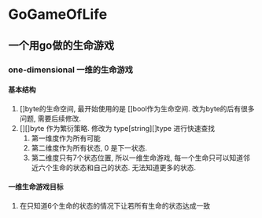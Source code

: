 # GoGameOfLife

## 一个用go做的生命游戏

### one-dimensional 一维的生命游戏
#### 基本结构
1. \[\]byte的生命空间, 最开始使用的是 []bool作为生命空间. 改为byte的后有很多问题, 需要后续修改.
2. \[\]\[\]byte 作为繁衍策略. 修改为 type[string][]type 进行快速查找
    1. 第一维度作为所有可能
    2. 第二维度作为所有状态, 0 是下一状态. 
    3. 第二维度只有7个状态位置, 所以一维生命游戏, 每一个生命只可以知道邻近六个生命的状态和自己的状态. 无法知道更多的状态.

#### 一维生命游戏目标
1. 在只知道6个生命的状态的情况下让若所有生命的状态达成一致
